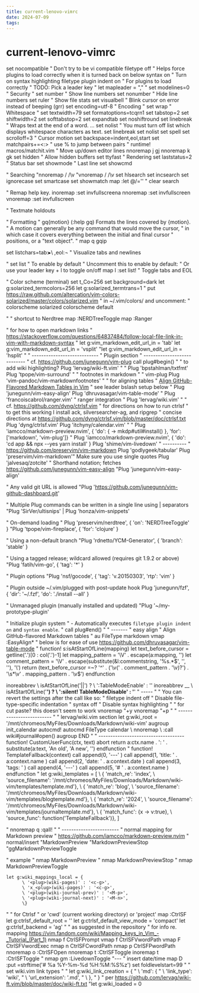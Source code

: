 ```yaml
---
title: current-lenovo-vimrc
date: 2024-07-09
tags: 
---
```

# current-lenovo-vimrc
set nocompatible   " Don't try to be vi compatible
filetype off   " Helps force plugins to load correctly when it is turned back on below
syntax on    " Turn on syntax highlighting
filetype plugin indent on   " For plugins to load correctly
" TODO: Pick a leader key
" let mapleader = ","
"
set modelines=0     " Security
" set number    " Show line numbers
set nonumber    " Hide line numbers
set ruler  " Show file stats
set visualbell   " Blink cursor on error instead of beeping (grr)
set encoding=utf-8  " Encoding
" set wrap  " Whitespace
" set textwidth=79
set formatoptions=tcqrn1
set tabstop=2
set shiftwidth=2
set softtabstop=2
set expandtab
set noshiftround
set linebreak " Wraps text at the end of a word. ...
set nolist " You must turn off list which displays whitespace characters as text.
set linebreak
set nolist
set spell
set scrolloff=3   " Cursor motion
set backspace=indent,eol,start
set matchpairs+=<:> " use % to jump between pairs
" runtime! macros/matchit.vim
" Move up/down editor lines
nnoremap j gj
nnoremap k gk
set hidden   " Allow hidden buffers
set ttyfast   " Rendering
set laststatus=2   " Status bar
set showmode   " Last line
set showcmd

" Searching
"nnoremap / /\v
"vnoremap / /\v
set hlsearch
set incsearch
set ignorecase
set smartcase
set showmatch
map <leader><space> :let @/=''<cr> " clear search

" Remap help key.
inoremap <F1> <ESC>:set invfullscreen<CR>a
nnoremap <F1> :set invfullscreen<CR>
vnoremap <F1> :set invfullscreen<CR>

" Textmate holdouts

" Formatting
" gq{motion} (:help gq) Formats the lines covered by {motion}.
" A motion can generally be any command that would move the cursor, 
" in which case it covers everything between the initial and final cursor 
" positions, or a "text object".
"
map <leader>q gqip


set listchars=tab:▸\ ,eol:¬   " Visualize tabs and newlines

" set list " To enable by default  " Uncomment this to enable by default:
" Or use your leader key + l to toggle on/off
map <leader>l :set list!<CR> " Toggle tabs and EOL

" Color scheme (terminal)
set t_Co=256
set background=dark
let g:solarized_termcolors=256
let g:solarized_termtrans=1
" put https://raw.github.com/altercation/vim-colors-solarized/master/colors/solarized.vim
" in ~/.vim/colors/ and uncomment:
" colorscheme solarized
colorscheme default

"
" shortcut to Nerdtree
map <C-n> :NERDTreeToggle<CR>
map <C-r> :Ranger<CR>

" for how to open markdown links
" https://stackoverflow.com/questions/64837484/follow-local-file-link-in-vim-with-markdown-syntax
" let g:vim_markdown_edit_url_in = 'tab'
let g:vim_markdown_edit_url_in = 'vsplit'
"let g:vim_markdown_edit_url_in = 'hsplit'
"
" ---------------------------- 
" Plugin section
" ----------------------------
" cf. https://github.com/junegunn/vim-plug
call plug#begin()
"
" to add wiki highlighting?
Plug 'lervag/wiki-ft.vim'
"
" Plug 'bpstahlman/txtfmt'
Plug 'tpope/vim-surround'
"
" footnotes in markdown
"
" vim-plug
Plug 'vim-pandoc/vim-markdownfootnotes'
"
" for aligning tables
" [Align GitHub-Flavored Markdown Tables in Vim](https://thoughtbot.com/blog/align-github-flavored-markdown-tables-in-vim "Align GitHub-Flavored Markdown Tables in Vim")
" see leader bslash setup below
" Plug 'junegunn/vim-easy-align'
Plug 'dhruvasagar/vim-table-mode'
"
Plug 'francoiscabrol/ranger.vim'   " ranger integration
"
Plug 'lervag/wiki.vim'
"
" cf. https://github.com/dyng/ctrlsf.vim
" for directions on how to run ctrlsf
" to get this working I install ack, silversearcher-ag, and ripgrep
" concise directions at https://github.com/dyng/ctrlsf.vim/blob/master/doc/ctrlsf.txt
Plug 'dyng/ctrlsf.vim'
Plug 'itchyny/calendar.vim'
"
" Plug 'iamcco/markdown-preview.nvim', { 'do': { -> mkdp#util#install() }, 'for': ['markdown', 'vim-plug']}
" Plug 'iamcco/markdown-preview.nvim', { 'do': 'cd app && npx --yes yarn install' }
Plug 'shime/vim-livedown'
" ----------
" https://github.com/preservim/vim-markdown
Plug 'godlygeek/tabular'
Plug 'preservim/vim-markdown'" Make sure you use single quotes
Plug 'jalvesaq/zotcite'
" Shorthand notation; fetches https://github.com/junegunn/vim-easy-align
"Plug 'junegunn/vim-easy-align'

" Any valid git URL is allowed
"Plug 'https://github.com/junegunn/vim-github-dashboard.git'

" Multiple Plug commands can be written in a single line using | separators
"Plug 'SirVer/ultisnips' | Plug 'honza/vim-snippets'

" On-demand loading
" Plug 'preservim/nerdtree', { 'on': 'NERDTreeToggle' }
"Plug 'tpope/vim-fireplace', { 'for': 'clojure' }

" Using a non-default branch
"Plug 'rdnetto/YCM-Generator', { 'branch': 'stable' }

" Using a tagged release; wildcard allowed (requires git 1.9.2 or above)
"Plug 'fatih/vim-go', { 'tag': '*' }

" Plugin options
"Plug 'nsf/gocode', { 'tag': 'v.20150303', 'rtp': 'vim' }

" Plugin outside ~/.vim/plugged with post-update hook
Plug 'junegunn/fzf', { 'dir': '~/.fzf', 'do': './install --all' }

" Unmanaged plugin (manually installed and updated)
"Plug '~/my-prototype-plugin'

" Initialize plugin system
" - Automatically executes `filetype plugin indent on` and `syntax enable`.
"
call plug#end()
"
" -------
" easy align
" Align GitHub-flavored Markdown tables
" au FileType markdown vmap <Leader><Bslash> :EasyAlign*<Bar><Enter>
" below is for ease of use https://github.com/dhruvasagar/vim-table-mode
"
function! s:isAtStartOfLine(mapping)
  let text_before_cursor = getline('.')[0 : col('.')-1]
  let mapping_pattern = '\V' . escape(a:mapping, '\')
  let comment_pattern = '\V' . escape(substitute(&l:commentstring, '%s.*$', '', ''), '\')
  return (text_before_cursor =~? '^' . ('\v(' . comment_pattern . '\v)?') . '\s*\v' . mapping_pattern . '\v$')
endfunction

inoreabbrev <expr> <bar><bar>
          \ <SID>isAtStartOfLine('\|\|') ?
          \ '<c-o>:TableModeEnable<cr><bar><space><bar><left><left>' : '<bar><bar>'
inoreabbrev <expr> __
          \ <SID>isAtStartOfLine('__') ?
          \ '<c-o>:silent! TableModeDisable<cr>' : '__'
" -----
"
" You can revert the settings after the call like so:
"   filetype indent off   " Disable file-type-specific indentation
"   syntax off            " Disable syntax highlighting
"
" for cut paste? this doesn't seem to work
vnoremap <C-c> "+y
vnoremap <C-v> "+p
"
" -------------------------
"
" lervag/wiki.vim section
let g:wiki_root = '/mnt/chromeos/MyFiles/Downloads/Markdown/wiki-vim'
  augroup init_calendar
    autocmd!
    autocmd FileType calendar
          \ nnoremap <silent><buffer> <cr>
          \ :<c-u>call wiki#journal#open()<cr>
  augroup END
"
" ------------------------------------
function! CustomUserFunc(ctx, text) abort
    return a:ctx.name . ': ' . substitute(a:text, 'An old', 'A new', '')
endfunction
"
    function! TemplateFallback(context)
      call append(0, '---' )
      call append(1, 'title: ' . a:context.name )
      call append(2, 'date: ' . a:context.date )
      call append(3, 'tags: ' )
      call append(4, '---' )
      call append(5, '# ' . a:context.name )
    endfunction
"
    let g:wiki_templates = [
          \ { 'match_re': 'index',
          \   'source_filename': '/mnt/chromeos/MyFiles/Downloads/Markdown/wiki-vim/templates/template.md'},
          \ { 'match_re': 'blog',
          \   'source_filename': '/mnt/chromeos/MyFiles/Downloads/Markdown/wiki-vim/templates/blogtemplate.md'},
          \ { 'match_re': '2024',
          \   'source_filename': '/mnt/chromeos/MyFiles/Downloads/Markdown/wiki-vim/templates/journaltemplate.md'},
          \ { 'match_func': {x -> v:true},
          \   'source_func': function('TemplateFallback')},
          \]


" nnoremap q :qall!<cr>
"
" ------------------------
" normal mapping for Markdown preview
" https://github.com/iamcco/markdown-preview.nvim
" normal/insert
"<Plug>MarkdownPreview
"<Plug>MarkdownPreviewStop
"gg<Plug>MarkdownPreviewToggle

" example
" nmap <C-s> <Plug>MarkdownPreview
" nmap <M-s> <Plug>MarkdownPreviewStop
" nmap <C-p> <Plug>MarkdownPreviewToggle

    let g:wiki_mappings_local = {
          \ '<plug>(wiki-pages)' : '<c-g>',
          \ 'x_<plug>(wiki-pages)' : '<c-g>',
          \ '<plug>(wiki-journal-prev)' : '<M-p>',
          \ '<plug>(wiki-journal-next)' : '<M-n>',
          \}
"
" for Ctrlsf
" or 'cwd' (current working directory) or 'project'
map <C-M-f> :CtrlSF
let g:ctrlsf_default_root = ''
let g:ctrlsf_default_view_mode = 'compact'
    let g:ctrlsf_backend = 'ag'
"
" as suggested in the repository
" for info re. mapping https://vim.fandom.com/wiki/Mapping_keys_in_Vim_-_Tutorial_(Part_1)
nmap     <C-S>f <Plug>CtrlSFPrompt
vmap     <C-S>f <Plug>CtrlSFVwordPath
vmap     <C-S>F <Plug>CtrlSFVwordExec
nmap     <C-S>n <Plug>CtrlSFCwordPath
nmap     <C-S>p <Plug>CtrlSFPwordPath
nnoremap <C-S>o :CtrlSFOpen<CR>
nnoremap <C-S>t :CtrlSFToggle<CR>
inoremap <C-S>t <Esc>:CtrlSFToggle<CR>
"
nmap gm :LivedownToggle<CR>
"---
" insert date/time
map <leader>D :put =strftime('# %a %Y-%m-%d %H:%M:%S%z')<CR>
set foldlevelstart=99
"
" set wiki.vim link types
"
" let g:wiki_link_creation = {
"          \ 'md': {
"          \   'link_type': 'wiki',
"          \   'url_extension': '.md',
"          \ },
"          \}
" per https://github.com/lervag/wiki-ft.vim/blob/master/doc/wiki-ft.txt
"let g:wiki_loaded = 0

